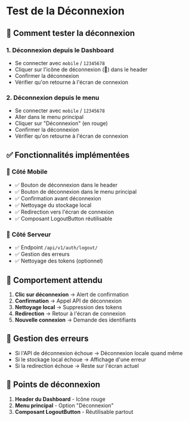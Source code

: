 # Test de la Déconnexion

## 🧪 **Comment tester la déconnexion**

### 1. **Déconnexion depuis le Dashboard**
- Se connecter avec `mobile` / `12345678`
- Cliquer sur l'icône de déconnexion (🔴) dans le header
- Confirmer la déconnexion
- Vérifier qu'on retourne à l'écran de connexion

### 2. **Déconnexion depuis le menu**
- Se connecter avec `mobile` / `12345678`
- Aller dans le menu principal
- Cliquer sur "Déconnexion" (en rouge)
- Confirmer la déconnexion
- Vérifier qu'on retourne à l'écran de connexion

## ✅ **Fonctionnalités implémentées**

### 🔧 **Côté Mobile**
- ✅ Bouton de déconnexion dans le header
- ✅ Bouton de déconnexion dans le menu principal
- ✅ Confirmation avant déconnexion
- ✅ Nettoyage du stockage local
- ✅ Redirection vers l'écran de connexion
- ✅ Composant LogoutButton réutilisable

### 🔧 **Côté Serveur**
- ✅ Endpoint `/api/v1/auth/logout/`
- ✅ Gestion des erreurs
- ✅ Nettoyage des tokens (optionnel)

## 🎯 **Comportement attendu**

1. **Clic sur déconnexion** → Alert de confirmation
2. **Confirmation** → Appel API de déconnexion
3. **Nettoyage local** → Suppression des tokens
4. **Redirection** → Retour à l'écran de connexion
5. **Nouvelle connexion** → Demande des identifiants

## 🔄 **Gestion des erreurs**

- Si l'API de déconnexion échoue → Déconnexion locale quand même
- Si le stockage local échoue → Affichage d'une erreur
- Si la redirection échoue → Reste sur l'écran actuel

## 📱 **Points de déconnexion**

1. **Header du Dashboard** - Icône rouge
2. **Menu principal** - Option "Déconnexion"
3. **Composant LogoutButton** - Réutilisable partout 